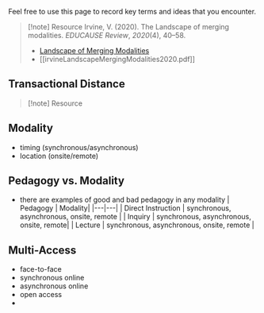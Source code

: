 Feel free to use this page to record key terms and ideas that you encounter.

> [!note] Resource
> Irvine, V. (2020). The Landscape of merging modalities. _EDUCAUSE Review_, _2020_(4), 40–58. 
>   - [Landscape of Merging Modalities](https://er.educause.edu/articles/2020/10/the-landscape-of-merging-modalities)
>   - [[irvineLandscapeMergingModalities2020.pdf]]


## Transactional Distance

> [!note] Resource
> 
## Modality

- timing (synchronous/asynchronous)
- location (onsite/remote)


## Pedagogy vs. Modality

- there are examples of good and bad pedagogy in any modality
| Pedagogy | Modality|
|---|---|
| Direct Instruction | synchronous, asynchronous, onsite, remote |
| Inquiry | synchronous, asynchronous, onsite, remote|
| Lecture | synchronous, asynchronous, onsite, remote |




## Multi-Access

- face-to-face 
- synchronous online
- asynchronous online
- open access
- 
